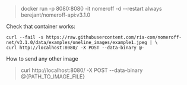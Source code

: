 > docker run -p 8080:8080 -it nomeroff -d --restart always berejant/nomeroff-api:v3.1.0

Check that container works:
```commandline
curl --fail -s https://raw.githubusercontent.com/ria-com/nomeroff-net/v3.1.0/data/examples/oneline_images/example1.jpeg | \
curl http://localhost:8080/ -X POST --data-binary @- 
```

How to send any other image
> curl http://localhost:8080/ -X POST  --data-binary @{PATH_TO_IMAGE_FILE}
